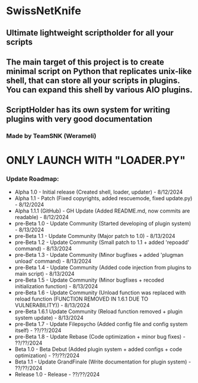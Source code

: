# SwissNetKnife
## Ultimate lightweight scriptholder for all your scripts
## The main target of this project is to create minimal script on Python that replicates unix-like shell, that can store all your scripts in plugins. You can expand this shell by various AIO plugins.
## ScriptHolder has its own system for writing plugins with very good documentation

### Made by TeamSNK (Werameli)

# ONLY LAUNCH WITH "LOADER.PY"

### Update Roadmap:
- Alpha 1.0 - Initial release (Created shell, loader, updater) - 8/12/2024
- Alpha 1.1 - Patch (Fixed copyrights, added rescuemode, fixed update.py) - 8/12/2024
- Alpha 1.1.1 (GitHub) - GH Update (Added README.md, now commits are readable) - 8/12/2024
- pre-Beta 1.0 - Update Community (Started developing of plugin system) - 8/13/2024
- pre-Beta 1.1 - Update Community (Major patch to 1.0) - 8/13/2024
- pre-Beta 1.2 - Update Community (Small patch to 1.1 + added 'repoadd' command) - 8/13/2024
- pre-Beta 1.3 - Update Community (Minor bugfixes + added 'plugman unload' command) - 8/13/2024
- pre-Beta 1.4 - Update Community (Added code injection from plugins to main script) - 8/13/2024
- pre-Beta 1.5 - Update Community (Minor bugfixes + recoded initialization function) - 8/13/2024
- pre-Beta 1.6 - Update Community (Unload function was replaced with reload function (FUNCTION REMOVED IN 1.6.1 DUE TO VULNERABILITY)) - 8/13/2024
- pre-Beta 1.6.1 Update Community (Reload function removed + plugin system update) - 8/13/2024
- pre-Beta 1.7 - Update Filepsycho (Added config file and config system itself) - ??/??/2024
- pre-Beta 1.8 - Update Rebase (Code optimization + minor bug fixes) - ??/??/2024
- Beta 1.0 - Beta Debut (Added plugin system + added configs + code optimization) - ??/??/2024
- Beta 1.1 - Update GrandFinale (Write documentation for plugin system) - ??/??/2024
- Release 1.0 - Release - ??/??/2024
